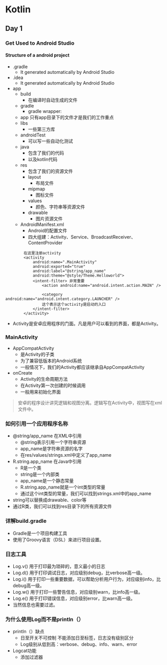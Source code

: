 # Kotlin

## Day 1
### Get Used to Android Studio
#### Structure of a android project
- .gradle
  - It generated automatically by Android Studio
- .idea
  - It generated automatically by Android Studio
- app
  - build
    - 在编译时自动生成的文件
  - gradle
    - gradle wrapper: 
  - app 只有app目录下的文件才是我们的工作重点
  - libs
    - 一些第三方库
  - androidTest
    - 可以写一些自动化测试
  - java
    - 包含了我们的代码
    - 以及kotlin代码
  - res
    - 包含了我们的资源文件
    - layout
      - 布局文件
    - mipmap
      - 图标文件
    - values
      - 颜色、字符串等资源文件
    - drawable
      - 图片资源文件
  - AndroidManifest.xml
    - Android的配置文件
    - 四大组建：Activity、Service、BroadcastReceiver、ContentProvider
```
        在这里注册activity
        <activity
            android:name=".MainActivity"
            android:exported="true"
            android:label="@string/app_name"
            android:theme="@style/Theme.Helloworld">
            <intent-filter> 非常重要
                <action android:name="android.intent.action.MAIN" />

                <category android:name="android.intent.category.LAUNCHER" />
                这个表示这个activity是启动的入口
            </intent-filter>
        </activity>
```

- Activity是安卓应用程序的门面。凡是用户可以看到的界面，都是Activity。

### MainActivity
- AppCompatActivity
  - 是Activity的子类
  - 为了兼容低版本的Android系统
  - 一般情况下，我们的Activity都应该继承自AppCompatActivity
- onCreate
  - Activity的生命周期方法
  - 在Activity第一次创建的时候调用
  - 一般用来初始化界面
> 安卓的程序设计讲究逻辑和视图分离。逻辑写在Activity中，视图写在xml文件中。
### 如何引用一个应用程序名称
- @string/app_name 在XML中引用
  - @string表示引用一个字符串资源
  - app_name是字符串资源的名字
  - 在res/values/strings.xml中定义了app_name
- R.string.app_name 在Java中引用
  - R是一个类
  - string是一个内部类
  - app_name是一个静态常量
  - R.string.app_name就是一个int类型的常量
  - 通过这个int类型的常量，我们可以找到strings.xml中的app_name
- string可以替换成drawable、color等
- 通过R类，我们可以找到res目录下的所有资源文件

### 详解build.gradle
- Gradle是一个项目构建工具
- 使用了Groovy语言（DSL）来进行项目设置。


### 日志工具
- Log.v() 用于打印最为琐碎的，意义最小的日志
- Log.d() 用于打印调试日志，对应级别debug，比verbose高一级。
- Log.i() 用于打印一些重要数据，可以帮助分析用户行为，对应级别info，比debug高一级。
- Log.w() 用于打印一些警告信息，对应级别warn，比info高一级。
- Log.e() 用于打印错误信息，对应级别error，比warn高一级。
- 当然信息也需要过滤。

### 为什么使用Log而不是println（）
- println（）缺点
  - 日至开关不可控制 不能添加日至标签，日志没有级别区分
  - Log级别从低到高：verbose、debug、info、warn、error
- Logcat功能
  - 添加过滤器